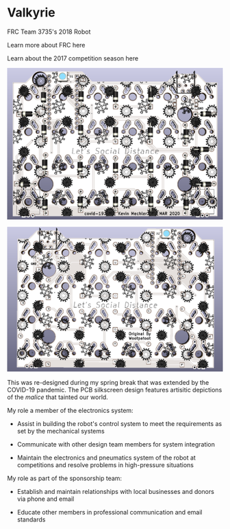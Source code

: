 # Valkyrie

FRC Team 3735's 2018 Robot

Learn more about FRC here

Learn about the 2017 competition season here

![alt text](https://github.com/KevinMechler/Portfolio/blob/master/2020%20Mechanical%20Keyboard/readme_resources/PCB_Front.PNG)

![alt text](https://github.com/KevinMechler/Portfolio/blob/master/2020%20Mechanical%20Keyboard/readme_resources/PCB_Back.PNG)

This was re-designed during my spring break that was extended by the COVID-19 pandemic.
The PCB silkscreen design features artisitic depictions of the _malice_ that tainted our world.

My role a member of the electronics system:
* Assist in building the robot's control system to meet the requirements as set by the mechanical systems

* Communicate with other design team members for system integration

* Maintain the electronics and pneumatics system of the robot at competitions and resolve problems in high-pressure situations

My role as part of the sponsorship team:
* Establish and maintain relationships with local businesses and donors via phone and email

* Educate other members in professional communication and email standards